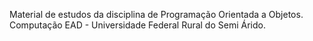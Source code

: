 Material de estudos da disciplina de Programação Orientada a Objetos.
Computação EAD - Universidade Federal Rural do Semi Árido.
